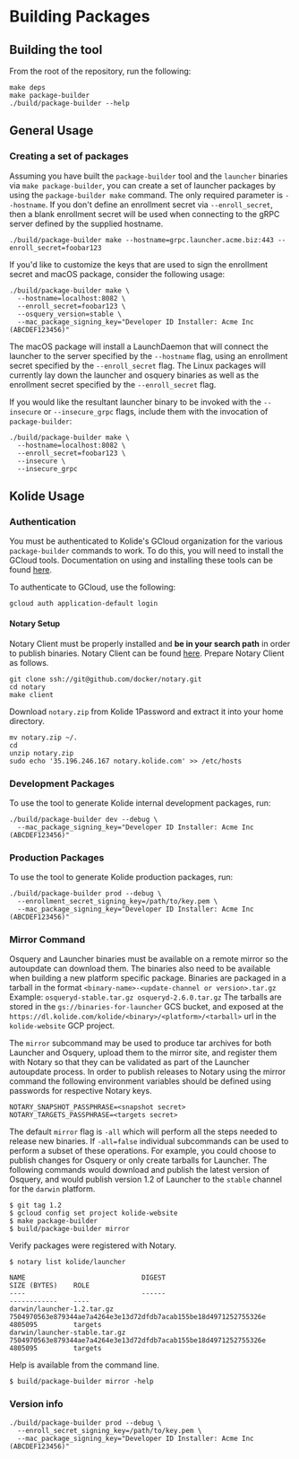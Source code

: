 # Building Packages

## Building the tool

From the root of the repository, run the following:

```
make deps
make package-builder
./build/package-builder --help
```

## General Usage

### Creating a set of packages

Assuming you have built the `package-builder` tool and the `launcher` binaries via `make package-builder`, you can create a set of launcher packages by using the `package-builder make` command. The only required parameter is `--hostname`. If you don't define an enrollment secret via `--enroll_secret`, then a blank enrollment secret will be used when connecting to the gRPC server defined by the supplied hostname.

```
./build/package-builder make --hostname=grpc.launcher.acme.biz:443 --enroll_secret=foobar123
```

If you'd like to customize the keys that are used to sign the enrollment secret and macOS package, consider the following usage:

```
./build/package-builder make \
  --hostname=localhost:8082 \
  --enroll_secret=foobar123 \
  --osquery_version=stable \
  --mac_package_signing_key="Developer ID Installer: Acme Inc (ABCDEF123456)"
```

The macOS package will install a LaunchDaemon that will connect the launcher to the server specified by the `--hostname` flag, using an enrollment secret specified by the `--enroll_secret` flag. The Linux packages will currently lay down the launcher and osquery binaries as well as the enrollment secret specified by the `--enroll_secret` flag.

If you would like the resultant launcher binary to be invoked with the `--insecure` or `--insecure_grpc` flags, include them with the invocation of `package-builder`:

```
./build/package-builder make \
  --hostname=localhost:8082 \
  --enroll_secret=foobar123 \
  --insecure \
  --insecure_grpc
```

## Kolide Usage

### Authentication

You must be authenticated to Kolide's GCloud organization for the various `package-builder` commands to work. To do this, you will need to install the GCloud tools. Documentation on using and installing these tools can be found [here](https://cloud.google.com/sdk/gcloud/).

To authenticate to GCloud, use the following:

```
gcloud auth application-default login
```
#### Notary Setup
Notary Client must be properly installed and **be in your search path** in order to publish binaries. Notary Client can be found [here](https://github.com/docker/notary).  Prepare
Notary Client as follows.
```
git clone ssh://git@github.com/docker/notary.git
cd notary
make client
```
Download `notary.zip` from Kolide 1Password and extract it into your home directory.
```
mv notary.zip ~/.
cd
unzip notary.zip
sudo echo '35.196.246.167 notary.kolide.com' >> /etc/hosts
```

### Development Packages

To use the tool to generate Kolide internal development packages, run:

```
./build/package-builder dev --debug \
  --mac_package_signing_key="Developer ID Installer: Acme Inc (ABCDEF123456)"
```

### Production Packages

To use the tool to generate Kolide production packages, run:

```
./build/package-builder prod --debug \
  --enrollment_secret_signing_key=/path/to/key.pem \
  --mac_package_signing_key="Developer ID Installer: Acme Inc (ABCDEF123456)"
```

### Mirror Command

Osquery and Launcher binaries must be available on a remote mirror so the autoupdate can download them. The binaries also need to be available when building a new platform specific package.
Binaries are packaged in a tarball in the format `<binary-name>-<update-channel or version>.tar.gz`
Example:
    ```
    osqueryd-stable.tar.gz
    osqueryd-2.6.0.tar.gz
    ```
The tarballs are stored in the `gs://binaries-for-launcher` GCS bucket, and exposed at the `https://dl.kolide.com/kolide/<binary>/<platform>/<tarball>` url in the `kolide-website` GCP project.

The `mirror` subcommand may be used to produce tar archives for both Launcher and Osquery, upload them
to the mirror site, and register them with Notary so that they can be validated as part of the Launcher autoupdate process.  In order to publish releases to Notary using the mirror command the following environment variables should be defined using passwords for respective Notary keys.
```
NOTARY_SNAPSHOT_PASSPHRASE=<snapshot secret>
NOTARY_TARGETS_PASSPHRASE=<targets secret>
```
The default `mirror` flag is `-all` which will perform all the steps needed to release new binaries. If `-all=false` individual subcommands can be used to perform a subset of these operations.  For example, you could choose to publish changes for Osquery or only create tarballs for Launcher.  The following commands would download and
publish the latest version of Osquery, and would publish version 1.2 of Launcher to the `stable` channel for the `darwin` platform.
```
$ git tag 1.2
$ gcloud config set project kolide-website
$ make package-builder
$ build/package-builder mirror
```
Verify packages were registered with Notary.
```
$ notary list kolide/launcher

NAME                             DIGEST                                                              SIZE (BYTES)    ROLE
----                             ------                                                              ------------    ----
darwin/launcher-1.2.tar.gz       7504970563e879344ae7a4264e3e13d72dfdb7acab155be18d4971252755326e    4805095         targets
darwin/launcher-stable.tar.gz    7504970563e879344ae7a4264e3e13d72dfdb7acab155be18d4971252755326e    4805095         targets
```
Help is available from the command line.

```
$ build/package-builder mirror -help
```


### Version info

```
./build/package-builder prod --debug \
  --enroll_secret_signing_key=/path/to/key.pem \
  --mac_package_signing_key="Developer ID Installer: Acme Inc (ABCDEF123456)"
```
